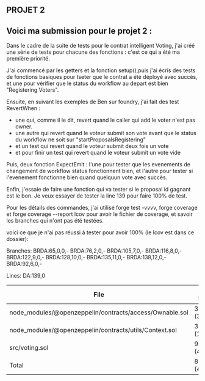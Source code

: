 ## PROJET 2

## Voici ma submission pour le projet 2 :

Dans le cadre de la suite de tests pour le contrat intelligent Voting, j'ai créé une série de tests pour chacune des fonctions : c'est ce qui a été ma première priorité. 

J'ai commencé par les getters et la fonction setup(),puis j'ai écris des tests de fonctions basiques pour tseter que le contrat a été déployé avec succès, et une pour vérifier que le status du workflow au depart est bien "Registering Voters".

Ensuite, en suivant les exemples de Ben sur foundry, j'ai fait des test RevertWhen : 
- une qui, comme il le dit, revert quand le caller qui add le voter n'est pas owner.
- une autre qui revert quand le voteur submit son vote avant que le status du workflow ne soit sur "startProposalsRegistering"
- et un test qui revert quand le voteur submit deux fois un vote
- et pour finir un test qui revert quand le voteur submit un vote vide

Puis, deux fonction ExpectEmit : l'une pour tester que les evenements de changement de workflow status fonctionnent bien, et l'autre pour tester si l'evenement fonctionne bien quand quelquun vote avec succès.

Enfin, j'essaie de faire une fonction qui va tester si le proposal id gagnant est le bon. Je veux essayer de tester la line 139 pour faire 100% de test.


Pour les détails des commandes, j'ai utilisé forge test -vvvv, forge coverage et forge coverage --report lcov pour avoir le fichier de coverage, et savoir les branches qui n'ont pas été testées.


voici ce que je n'ai pas réussi à tester pour avoir 100% (le lcov est dans ce dossier): 

Branches:
BRDA:65,0,0,-
BRDA:76,2,0,-
BRDA:105,7,0,-
BRDA:116,8,0,-
BRDA:122,9,0,-
BRDA:128,10,0,-
BRDA:135,11,0,-
BRDA:138,12,0,-
BRDA:92,6,0,-

Lines:
DA:139,0

| File                                                    | % Lines        | % Statements   | % Branches     | % Funcs         |
|---------------------------------------------------------|----------------|----------------|----------------|-----------------|
| node_modules/@openzeppelin/contracts/access/Ownable.sol | 30.00% (3/10)  | 38.46% (5/13)  | 50.00% (2/4)   | 20.00% (1/5)    |
| node_modules/@openzeppelin/contracts/utils/Context.sol  | 33.33% (1/3)   | 33.33% (1/3)   | 100.00% (0/0)  | 33.33% (1/3)    |
| src/voting.sol                                          | 97.62% (41/42) | 97.73% (43/44) | 65.38% (17/26) | 100.00% (10/10) |
| Total                                                   | 81.82% (45/55) | 81.67% (49/60) | 63.33% (19/30) | 66.67% (12/18)  |